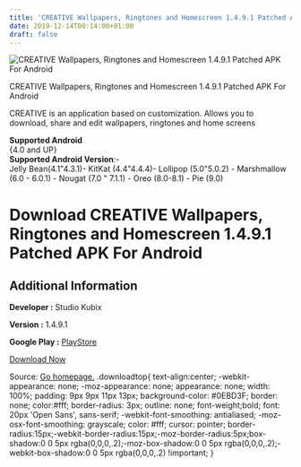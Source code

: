 ```yaml
---
title: 'CREATIVE Wallpapers, Ringtones and Homescreen 1.4.9.1 Patched APK For Android'
date: 2019-12-14T00:14:00+01:00
draft: false
---
```


![CREATIVE Wallpapers, Ringtones and Homescreen 1.4.9.1 Patched APK For Android](https://i0.wp.com/apkhome.net/wp-content/uploads/2019/11/CREATIVE-Wallpapers-Ringtones-and-Homescreen-1.4.9.1-Patched.png "CREATIVE Wallpapers, Ringtones and Homescreen 1.4.9.1 Patched APK For Android")

  

CREATIVE Wallpapers, Ringtones and Homescreen 1.4.9.1 Patched APK For Android

CREATIVE is an application based on customization. Allows you to download, share and edit wallpapers, ringtones and home screens

**Supported Android**  
{4.0 and UP}  
**Supported Android Version**:-  
Jelly Bean(4.1"4.3.1)- KitKat (4.4"4.4.4)- Lollipop (5.0"5.0.2) - Marshmallow (6.0 - 6.0.1) - Nougat (7.0 " 7.1.1) - Oreo (8.0-8.1) - Pie (9.0)

Download CREATIVE Wallpapers, Ringtones and Homescreen 1.4.9.1 Patched APK For Android
======================================================================================

Additional Information
----------------------

**Developer :** Studio Kubix

**Version :** 1.4.9.1

**Google Play :** [PlayStore](https://play.google.com/store/apps/details?id=com.kubix.creative)

  

[Download Now](https://store4app.co/post/creative-wallpapers-ringtones-and-homescreen-1-4-9-1-patched-apk-for-android_1574843836)

  
Source: [Go homepage.](https://store4app.co/post/creative-wallpapers-ringtones-and-homescreen-1-4-9-1-patched-apk-for-android_1574843836) .downloadtop{ text-align:center; -webkit-appearance: none; -moz-appearance: none; appearance: none; width: 100%; padding: 9px 9px 11px 13px; background-color: #0EBD3F; border: none; color:#fff; border-radius: 3px; outline: none; font-weight;bold; font: 20px 'Open Sans', sans-serif; -webkit-font-smoothing: antialiased; -moz-osx-font-smoothing: grayscale; color: #fff; cursor: pointer; border-radius:15px;-webkit-border-radius:15px;-moz-border-radius:5px;box-shadow:0 0 5px rgba(0,0,0,.2);-moz-box-shadow:0 0 5px rgba(0,0,0,.2);-webkit-box-shadow:0 0 5px rgba(0,0,0,.2) !important; }